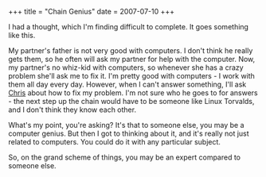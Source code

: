 +++
title = "Chain Genius"
date = 2007-07-10
+++

I had a thought, which I'm finding difficult to complete. It goes something like this.

My partner's father is not very good with computers. I don't think he really gets them, so he often will ask my partner for help with the computer. Now, my partner's no whiz-kid with computers, so whenever she has a crazy problem she'll ask me to fix it. I'm pretty good with computers - I work with them all day every day. However, when I can't answer something, I'll ask [Chris](http://blog.ccharles.ca) about how to fix my problem. I'm not sure who he goes to for answers - the next step up the chain would have to be someone like Linux Torvalds, and I don't think they know each other.

What's my point, you're asking? It's that to someone else, you may be a computer genius. But then I got to thinking about it, and it's really not just related to computers. You could do it with any particular subject.

So, on the grand scheme of things, you may be an expert compared to someone else.

